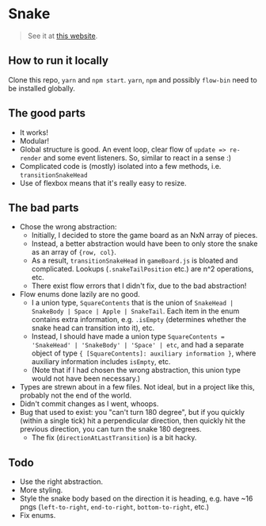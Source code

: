 # Snake

> See it at [this website](snake.robertbalicki.com).

## How to run it locally

Clone this repo, `yarn` and `npm start`. `yarn`, `npm` and possibly `flow-bin` need to be installed globally.

## The good parts

* It works!
* Modular!
* Global structure is good. An event loop, clear flow of `update => re-render` and some event listeners. So, similar to react in a sense :)
* Complicated code is (mostly) isolated into a few methods, i.e. `transitionSnakeHead`
* Use of flexbox means that it's really easy to resize.

## The bad parts

* Chose the wrong abstraction:
  * Initially, I decided to store the game board as an NxN array of pieces.
  * Instead, a better abstraction would have been to only store the snake as an array of `{row, col}`.
  * As a result, `transitionSnakeHead` in `gameBoard.js` is bloated and complicated. Lookups (`.snakeTailPosition` etc.) are n^2 operations, etc.
  * There exist flow errors that I didn't fix, due to the bad abstraction!
* Flow enums done lazily are no good.
  * I a union type, `SquareContents` that is the union of `SnakeHead | SnakeBody | Space | Apple | SnakeTail`. Each item in the enum contains extra information, e.g. `.isEmpty` (determines whether the snake head can transition into it), etc.
  * Instead, I should have made a union type `SquareContents = 'SnakeHead' | 'SnakeBody' | 'Space' | etc`, and had a separate object of type `{ [SquareContents]: auxiliary information }`, where auxiliary information includes `isEmpty`, etc.
  * (Note that if I had chosen the wrong abstraction, this union type would not have been necessary.)
* Types are strewn about in a few files. Not ideal, but in a project like this, probably not the end of the world.
* Didn't commit changes as I went, whoops.
* Bug that used to exist: you "can't turn 180 degree", but if you quickly (within a single tick) hit a perpendicular direction, then quickly hit the previous direction, you can turn the snake 180 degrees.
  * The fix (`directionAtLastTransition`) is a bit hacky.

## Todo

* Use the right abstraction.
* More styling.
* Style the snake body based on the direction it is heading, e.g. have ~16 pngs (`left-to-right`, `end-to-right`, `bottom-to-right`, etc.)
* Fix enums.